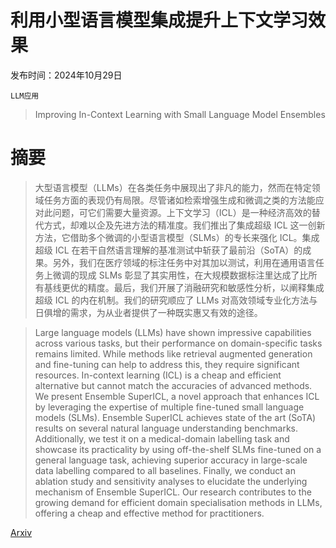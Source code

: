 # 利用小型语言模型集成提升上下文学习效果

发布时间：2024年10月29日

`LLM应用`

> Improving In-Context Learning with Small Language Model Ensembles

# 摘要

> 大型语言模型（LLMs）在各类任务中展现出了非凡的能力，然而在特定领域任务方面的表现仍有局限。尽管诸如检索增强生成和微调之类的方法能应对此问题，可它们需要大量资源。上下文学习（ICL）是一种经济高效的替代方式，却难以企及先进方法的精准度。我们推出了集成超级 ICL 这一创新方法，它借助多个微调的小型语言模型（SLMs）的专长来强化 ICL。集成超级 ICL 在若干自然语言理解的基准测试中斩获了最前沿（SoTA）的成果。另外，我们在医疗领域的标注任务中对其加以测试，利用在通用语言任务上微调的现成 SLMs 彰显了其实用性，在大规模数据标注里达成了比所有基线更优的精度。最后，我们开展了消融研究和敏感性分析，以阐释集成超级 ICL 的内在机制。我们的研究顺应了 LLMs 对高效领域专业化方法与日俱增的需求，为从业者提供了一种既实惠又有效的途径。

> Large language models (LLMs) have shown impressive capabilities across various tasks, but their performance on domain-specific tasks remains limited. While methods like retrieval augmented generation and fine-tuning can help to address this, they require significant resources. In-context learning (ICL) is a cheap and efficient alternative but cannot match the accuracies of advanced methods. We present Ensemble SuperICL, a novel approach that enhances ICL by leveraging the expertise of multiple fine-tuned small language models (SLMs). Ensemble SuperICL achieves state of the art (SoTA) results on several natural language understanding benchmarks. Additionally, we test it on a medical-domain labelling task and showcase its practicality by using off-the-shelf SLMs fine-tuned on a general language task, achieving superior accuracy in large-scale data labelling compared to all baselines. Finally, we conduct an ablation study and sensitivity analyses to elucidate the underlying mechanism of Ensemble SuperICL. Our research contributes to the growing demand for efficient domain specialisation methods in LLMs, offering a cheap and effective method for practitioners.

[Arxiv](https://arxiv.org/abs/2410.21868)